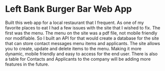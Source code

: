 
# Left Bank Burger Bar Web App




Built this web app for a local restaurant that I frequent. As one of my favorite places to eat I had a few issues with the site that I wished to fix.
The first was the menu. The menu on the site was a pdf file, not mobile friendly nor modifiable.
So I built an API for that would create a database for the site that can store contact messages menu items and applicants. The site allows you to create, update and delete items to the menu. Making it more dynamic, mobile friendly and easy to access for the end user. There is also a table for Contacts and Applicants to the company will be adding more features in the future.
